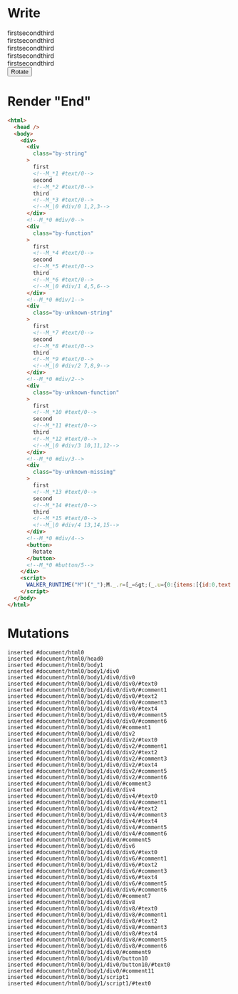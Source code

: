 # Write
  <div><div class=by-string>first<!--M_*1 #text/0-->second<!--M_*2 #text/0-->third<!--M_*3 #text/0--><!--M_|0 #div/0 1,2,3--></div><!--M_*0 #div/0--><div class=by-function>first<!--M_*4 #text/0-->second<!--M_*5 #text/0-->third<!--M_*6 #text/0--><!--M_|0 #div/1 4,5,6--></div><!--M_*0 #div/1--><div class=by-unknown-string>first<!--M_*7 #text/0-->second<!--M_*8 #text/0-->third<!--M_*9 #text/0--><!--M_|0 #div/2 7,8,9--></div><!--M_*0 #div/2--><div class=by-unknown-function>first<!--M_*10 #text/0-->second<!--M_*11 #text/0-->third<!--M_*12 #text/0--><!--M_|0 #div/3 10,11,12--></div><!--M_*0 #div/3--><div class=by-unknown-missing>first<!--M_*13 #text/0-->second<!--M_*14 #text/0-->third<!--M_*15 #text/0--><!--M_|0 #div/4 13,14,15--></div><!--M_*0 #div/4--><button>Rotate</button><!--M_*0 #button/5--></div><script>WALKER_RUNTIME("M")("_");M._.r=[_=>(_.u={0:{items:[{id:0,text:"first"},{id:1,text:"second"},{id:2,text:"third"}],"#div/0(":new Map(_.a=[[0,_.f={}],[1,_.g={}],[2,_.h={}]]),"#div/1(":new Map(_.b=[[0,_.i={}],[1,_.j={}],[2,_.k={}]]),"#div/2(":new Map(_.c=[[0,_.l={}],[1,_.m={}],[2,_.n={}]]),"#div/3(":new Map(_.d=[[0,_.o={}],[1,_.p={}],[2,_.q={}]]),"#div/4(":new Map(_.e=[[0,_.r={}],[1,_.s={}],[2,_.t={}]])},1:_.f,2:_.g,3:_.h,4:_.i,5:_.j,6:_.k,7:_.l,8:_.m,9:_.n,10:_.o,11:_.p,12:_.q,13:_.r,14:_.s,15:_.t}),0,"__tests__/template.marko_0_items",0];M._.w()</script>


# Render "End"
```html
<html>
  <head />
  <body>
    <div>
      <div
        class="by-string"
      >
        first
        <!--M_*1 #text/0-->
        second
        <!--M_*2 #text/0-->
        third
        <!--M_*3 #text/0-->
        <!--M_|0 #div/0 1,2,3-->
      </div>
      <!--M_*0 #div/0-->
      <div
        class="by-function"
      >
        first
        <!--M_*4 #text/0-->
        second
        <!--M_*5 #text/0-->
        third
        <!--M_*6 #text/0-->
        <!--M_|0 #div/1 4,5,6-->
      </div>
      <!--M_*0 #div/1-->
      <div
        class="by-unknown-string"
      >
        first
        <!--M_*7 #text/0-->
        second
        <!--M_*8 #text/0-->
        third
        <!--M_*9 #text/0-->
        <!--M_|0 #div/2 7,8,9-->
      </div>
      <!--M_*0 #div/2-->
      <div
        class="by-unknown-function"
      >
        first
        <!--M_*10 #text/0-->
        second
        <!--M_*11 #text/0-->
        third
        <!--M_*12 #text/0-->
        <!--M_|0 #div/3 10,11,12-->
      </div>
      <!--M_*0 #div/3-->
      <div
        class="by-unknown-missing"
      >
        first
        <!--M_*13 #text/0-->
        second
        <!--M_*14 #text/0-->
        third
        <!--M_*15 #text/0-->
        <!--M_|0 #div/4 13,14,15-->
      </div>
      <!--M_*0 #div/4-->
      <button>
        Rotate
      </button>
      <!--M_*0 #button/5-->
    </div>
    <script>
      WALKER_RUNTIME("M")("_");M._.r=[_=&gt;(_.u={0:{items:[{id:0,text:"first"},{id:1,text:"second"},{id:2,text:"third"}],"#div/0(":new Map(_.a=[[0,_.f={}],[1,_.g={}],[2,_.h={}]]),"#div/1(":new Map(_.b=[[0,_.i={}],[1,_.j={}],[2,_.k={}]]),"#div/2(":new Map(_.c=[[0,_.l={}],[1,_.m={}],[2,_.n={}]]),"#div/3(":new Map(_.d=[[0,_.o={}],[1,_.p={}],[2,_.q={}]]),"#div/4(":new Map(_.e=[[0,_.r={}],[1,_.s={}],[2,_.t={}]])},1:_.f,2:_.g,3:_.h,4:_.i,5:_.j,6:_.k,7:_.l,8:_.m,9:_.n,10:_.o,11:_.p,12:_.q,13:_.r,14:_.s,15:_.t}),0,"__tests__/template.marko_0_items",0];M._.w()
    </script>
  </body>
</html>
```

# Mutations
```
inserted #document/html0
inserted #document/html0/head0
inserted #document/html0/body1
inserted #document/html0/body1/div0
inserted #document/html0/body1/div0/div0
inserted #document/html0/body1/div0/div0/#text0
inserted #document/html0/body1/div0/div0/#comment1
inserted #document/html0/body1/div0/div0/#text2
inserted #document/html0/body1/div0/div0/#comment3
inserted #document/html0/body1/div0/div0/#text4
inserted #document/html0/body1/div0/div0/#comment5
inserted #document/html0/body1/div0/div0/#comment6
inserted #document/html0/body1/div0/#comment1
inserted #document/html0/body1/div0/div2
inserted #document/html0/body1/div0/div2/#text0
inserted #document/html0/body1/div0/div2/#comment1
inserted #document/html0/body1/div0/div2/#text2
inserted #document/html0/body1/div0/div2/#comment3
inserted #document/html0/body1/div0/div2/#text4
inserted #document/html0/body1/div0/div2/#comment5
inserted #document/html0/body1/div0/div2/#comment6
inserted #document/html0/body1/div0/#comment3
inserted #document/html0/body1/div0/div4
inserted #document/html0/body1/div0/div4/#text0
inserted #document/html0/body1/div0/div4/#comment1
inserted #document/html0/body1/div0/div4/#text2
inserted #document/html0/body1/div0/div4/#comment3
inserted #document/html0/body1/div0/div4/#text4
inserted #document/html0/body1/div0/div4/#comment5
inserted #document/html0/body1/div0/div4/#comment6
inserted #document/html0/body1/div0/#comment5
inserted #document/html0/body1/div0/div6
inserted #document/html0/body1/div0/div6/#text0
inserted #document/html0/body1/div0/div6/#comment1
inserted #document/html0/body1/div0/div6/#text2
inserted #document/html0/body1/div0/div6/#comment3
inserted #document/html0/body1/div0/div6/#text4
inserted #document/html0/body1/div0/div6/#comment5
inserted #document/html0/body1/div0/div6/#comment6
inserted #document/html0/body1/div0/#comment7
inserted #document/html0/body1/div0/div8
inserted #document/html0/body1/div0/div8/#text0
inserted #document/html0/body1/div0/div8/#comment1
inserted #document/html0/body1/div0/div8/#text2
inserted #document/html0/body1/div0/div8/#comment3
inserted #document/html0/body1/div0/div8/#text4
inserted #document/html0/body1/div0/div8/#comment5
inserted #document/html0/body1/div0/div8/#comment6
inserted #document/html0/body1/div0/#comment9
inserted #document/html0/body1/div0/button10
inserted #document/html0/body1/div0/button10/#text0
inserted #document/html0/body1/div0/#comment11
inserted #document/html0/body1/script1
inserted #document/html0/body1/script1/#text0
```